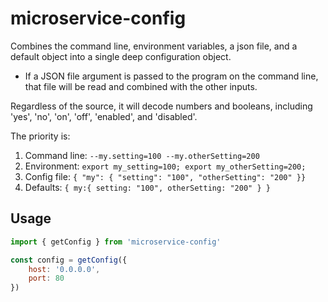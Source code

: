 # microservice-config

Combines the command line, environment variables, a json file, and a default
object into a single deep configuration object.

- If a JSON file argument is passed to the program on the command line, that
 file will be read and combined with the other inputs.

Regardless of the source, it will decode numbers and booleans, including
'yes', 'no', 'on', 'off', 'enabled', and 'disabled'.

The priority is:

1. Command line: `--my.setting=100 --my.otherSetting=200`
2. Environment:  `export my_setting=100; export my_otherSetting=200;`
3. Config file:  `{ "my": { "setting": "100", "otherSetting": "200" }}`
4. Defaults:     `{ my:{ setting: "100", otherSetting: "200" } }`

## Usage

```javascript
import { getConfig } from 'microservice-config'

const config = getConfig({
    host: '0.0.0.0',
    port: 80
})
```
